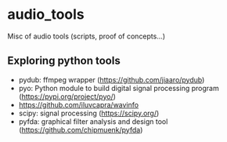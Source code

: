 # audio_tools
Misc of audio tools (scripts, proof of concepts...)



## Exploring python tools
 - pydub: ffmpeg wrapper (https://github.com/jiaaro/pydub)
 - pyo: Python module to build digital signal processing program (https://pypi.org/project/pyo/)
 - https://github.com/iluvcapra/wavinfo
 - scipy: signal processing (https://scipy.org/)
 - pyfda: graphical filter analysis and design tool (https://github.com/chipmuenk/pyfda)
